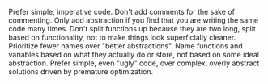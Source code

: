 Prefer simple, imperative code. 
Don't add comments for the sake of commenting.
Only add abstraction if you find that you are writing the same code many times.
Don't split functions up because they are two long, split based on functionality, not 
to make things look superficially cleaner. 
Prioritize fewer names over "better abstractions".
Name functions and variables based on what they actually do or store, not based on some ideal abstraction.
Prefer simple, even "ugly" code, over complex, overly abstract solutions driven by
premature optimization.
